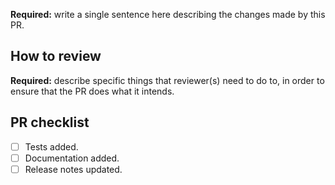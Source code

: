 <!-- Delete each of these instruction comments as you complete it. -->

<!-- Title: use a short, declarative statement similar to a commit message,
     e.g. “Change [thing X] to [fix solve bug|enable feature Y]” -->

**Required:** write a single sentence here describing the changes made by this PR.

<!-- Optional: write a longer description here to help a reviewer understand the PR in 3–5 minutes. -->

## How to review

**Required:** describe specific things that reviewer(s) need to do to, in order
to ensure that the PR does what it intends.

<!-- For example:

- Run a specific code snippet or command and check the output.
- Build the documentation and look at a certain.
- Simply view changes and note that the CI checks all pass.
- Ensure that changes/additions are self-documenting, i.e. that another
  developer like the reviewer will be able to understand what the code does
  in the future.
-->

## PR checklist

<!-- The following items are all **required* if the PR results in changes to
the user behaviour, e.g. new features or fixes to existing behaviour. They are
**optional** if the changes are solely to documentation, CI configuration, etc.

In ambiguous cases, strike them out and add a short explanation, e.g.

- [x] ~Tests added.~ No change in behaviour, simply refactoring.
-->

- [ ] Tests added.
- [ ] Documentation added.
- [ ] Release notes updated.
  <!-- To update `RELEASE_NOTES.rst`, add a single line under the section
  “Next release” similar to:

  - `#999 <https://github.com/iiasa/ixmp/pull/999>`_: Title or single-sentence
    description from above.
  -->
